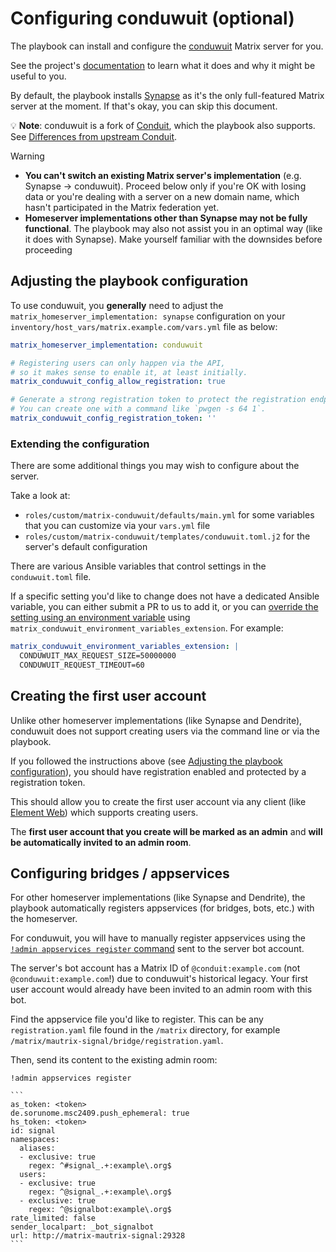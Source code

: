 # Configuring conduwuit (optional)

The playbook can install and configure the [conduwuit](https://conduwuit.puppyirl.gay/) Matrix server for you.

See the project's [documentation](https://conduwuit.puppyirl.gay/) to learn what it does and why it might be useful to you.

By default, the playbook installs [Synapse](https://github.com/element-hq/synapse) as it's the only full-featured Matrix server at the moment. If that's okay, you can skip this document.

💡 **Note**: conduwuit is a fork of [Conduit](./configuring-playbook-conduit.md), which the playbook also supports. See [Differences from upstream Conduit](https://conduwuit.puppyirl.gay/differences.html).

> [!WARNING]
> - **You can't switch an existing Matrix server's implementation** (e.g. Synapse -> conduwuit). Proceed below only if you're OK with losing data or you're dealing with a server on a new domain name, which hasn't participated in the Matrix federation yet.
> - **Homeserver implementations other than Synapse may not be fully functional**. The playbook may also not assist you in an optimal way (like it does with Synapse). Make yourself familiar with the downsides before proceeding

## Adjusting the playbook configuration

To use conduwuit, you **generally** need to adjust the `matrix_homeserver_implementation: synapse` configuration on your `inventory/host_vars/matrix.example.com/vars.yml` file as below:

```yaml
matrix_homeserver_implementation: conduwuit

# Registering users can only happen via the API,
# so it makes sense to enable it, at least initially.
matrix_conduwuit_config_allow_registration: true

# Generate a strong registration token to protect the registration endpoint from abuse.
# You can create one with a command like `pwgen -s 64 1`.
matrix_conduwuit_config_registration_token: ''
```

### Extending the configuration

There are some additional things you may wish to configure about the server.

Take a look at:

- `roles/custom/matrix-conduwuit/defaults/main.yml` for some variables that you can customize via your `vars.yml` file
- `roles/custom/matrix-conduwuit/templates/conduwuit.toml.j2` for the server's default configuration

There are various Ansible variables that control settings in the `conduwuit.toml` file.

If a specific setting you'd like to change does not have a dedicated Ansible variable, you can either submit a PR to us to add it, or you can [override the setting using an environment variable](https://conduwuit.puppyirl.gay/configuration.html#environment-variables) using `matrix_conduwuit_environment_variables_extension`. For example:

```yaml
matrix_conduwuit_environment_variables_extension: |
  CONDUWUIT_MAX_REQUEST_SIZE=50000000
  CONDUWUIT_REQUEST_TIMEOUT=60
```

## Creating the first user account

Unlike other homeserver implementations (like Synapse and Dendrite), conduwuit does not support creating users via the command line or via the playbook.

If you followed the instructions above (see [Adjusting the playbook configuration](#adjusting-the-playbook-configuration)), you should have registration enabled and protected by a registration token.

This should allow you to create the first user account via any client (like [Element Web](./configuring-playbook-client-element-web.md)) which supports creating users.

The **first user account that you create will be marked as an admin** and **will be automatically invited to an admin room**.


## Configuring bridges / appservices

For other homeserver implementations (like Synapse and Dendrite), the playbook automatically registers appservices (for bridges, bots, etc.) with the homeserver.

For conduwuit, you will have to manually register appservices using the [`!admin appservices register` command](https://conduwuit.puppyirl.gay/appservices.html#set-up-the-appservice---general-instructions) sent to the server bot account.

The server's bot account has a Matrix ID of `@conduit:example.com` (not `@conduwuit:example.com`!) due to conduwuit's historical legacy.
Your first user account would already have been invited to an admin room with this bot.

Find the appservice file you'd like to register. This can be any `registration.yaml` file found in the `/matrix` directory, for example `/matrix/mautrix-signal/bridge/registration.yaml`.

Then, send its content to the existing admin room:

    !admin appservices register

    ```
    as_token: <token>
    de.sorunome.msc2409.push_ephemeral: true
    hs_token: <token>
    id: signal
    namespaces:
      aliases:
      - exclusive: true
        regex: ^#signal_.+:example\.org$
      users:
      - exclusive: true
        regex: ^@signal_.+:example\.org$
      - exclusive: true
        regex: ^@signalbot:example\.org$
    rate_limited: false
    sender_localpart: _bot_signalbot
    url: http://matrix-mautrix-signal:29328
    ```
